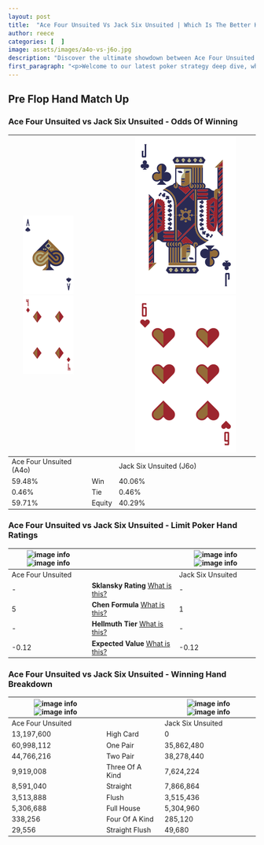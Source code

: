 ```yaml
---
layout: post
title:  "Ace Four Unsuited Vs Jack Six Unsuited | Which Is The Better Hand In Poker? A Complete Guide"
author: reece
categories: [  ]
image: assets/images/a4o-vs-j6o.jpg
description: "Discover the ultimate showdown between Ace Four Unsuited and Jack Six Unsuited in poker! Uncover the odds, strategies, and scenarios where one hand triumphs over the other. Get ready to up your poker game with this thrilling analysis."
first_paragraph: "<p>Welcome to our latest poker strategy deep dive, where we're pitting two distinct hands against each other in a high-stakes showdown: Ace Four Unsuited vs Jack Six Unsuited.</p><p>In the dynamic world of poker, every decision counts, and knowing which hand holds the upper hand is key to your success at the table.</p><p>In this article, we'll dissect these two hands, explore the scenarios where one dominates the other, and equip you with the knowledge to make strategic choices that can tip the odds in your favor.</p><p>Get ready to unravel the intriguing dynamics of these poker hands and elevate your game to new heights.</p>"
---
```




[comment]: # (sp0)

## Pre Flop Hand Match Up

<div class="table hand-ratings" markdown="1"> 



### Ace Four Unsuited vs Jack Six Unsuited - Odds Of Winning


    
| ![image info](assets/images/hand1/A.png) ![image info](assets/images/hand1/4o.png) |  | ![image info](assets/images/hand2/J.png) ![image info](assets/images/hand2/6o.png) |
| -------- | -------- | -------- |
| Ace Four Unsuited (A4o) |  | Jack Six Unsuited (J6o) |
| 59.48% | Win | 40.06% |
| 0.46% | Tie | 0.46% |
| 59.71% | Equity | 40.29% |




[comment]: # (sp1)



### Ace Four Unsuited vs Jack Six Unsuited - Limit Poker Hand Ratings


    
| ![image info](https://www.riverpairs.com/assets/images/hand1/A.png) ![image info](https://www.riverpairs.com/assets/images/hand1/4o.png) |  | ![image info](https://www.riverpairs.com/assets/images/hand2/J.png) ![image info](https://www.riverpairs.com/assets/images/hand2/6o.png) |
| -------- | -------- | -------- |
| Ace Four Unsuited |  | Jack Six Unsuited |
| - | **Sklansky Rating** [What is this?](/sklansky-rating-explained) | - |
| 5 | **Chen Formula** [What is this?](/chen-formula-explained) | 1 |
| - | **Hellmuth Tier** [What is this?](/Hellmuth-tier-explained) | - |
| -0.12 | **Expected Value** [What is this?](/expected-value-explained) | -0.12 |




[comment]: # (sp2)



### Ace Four Unsuited vs Jack Six Unsuited - Winning Hand Breakdown


    
| ![image info](https://www.riverpairs.com/assets/images/hand1/A.png) ![image info](https://www.riverpairs.com/assets/images/hand1/4o.png) |  | ![image info](https://www.riverpairs.com/assets/images/hand2/J.png) ![image info](https://www.riverpairs.com/assets/images/hand2/6o.png) |
| -------- | -------- | -------- |
| Ace Four Unsuited |  | Jack Six Unsuited |
| 13,197,600 | High Card | 0 |
| 60,998,112 | One Pair | 35,862,480 |
| 44,766,216 | Two Pair | 38,278,440 |
| 9,919,008 | Three Of A Kind | 7,624,224 |
| 8,591,040 | Straight | 7,866,864 |
| 3,513,888 | Flush | 3,515,436 |
| 5,306,688 | Full House | 5,304,960 |
| 338,256 | Four Of A Kind | 285,120 |
| 29,556 | Straight Flush | 49,680 |




[comment]: # (sp3)



</div>

[comment]: # (sp4)



[comment]: # (sp5)

